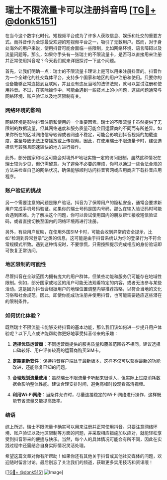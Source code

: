 # 瑞士不限流量卡可以注册抖音吗 [[TG💪+ @donk5151](https://t.me/s/donk5151)]

在当今这个数字化时代，短视频平台成为了许多人获取信息、娱乐和社交的重要方式。而抖音作为全球最受欢迎的短视频平台之一，吸引了无数用户。然而，对于身处海外的用户来说，使用抖音可能会面临一些限制，比如网络环境、语言障碍以及流量问题等。那么，如果你手头有一张瑞士的不限流量卡，是否可以直接用来注册并正常使用抖音呢？今天我们就来详细探讨一下这个问题。

首先，让我们明确一点：瑞士的不限流量卡理论上是可以用来注册抖音的。抖音作为一个全球化的社交媒体平台，支持多个国家和地区的用户注册和使用。只要你的设备能够正常连接到互联网，并且没有违反当地的法律法规，就可以尝试注册和使用抖音。不过，在实际操作中，可能会遇到一些技术上的小问题，这些问题通常与网络环境、账户验证以及地区限制有关。

### 网络环境的影响

网络环境是影响抖音注册和使用的一个重要因素。瑞士的不限流量卡虽然提供了无限制的数据流量，但其网络速度和服务质量可能会因运营商的不同而有所差异。如果你所在的区域网络信号较弱或者网速不稳定，可能会影响到抖音视频的加载速度，甚至导致无法正常播放或上传视频。因此，在使用瑞士不限流量卡时，建议选择信号较强且网速较快的地方进行操作。

此外，部分国家和地区可能会对境外IP地址实施一定的访问限制。虽然这种情况在瑞士较为少见，但仍需留意。为了避免不必要的麻烦，你可以通过一些合法合规的方法来检查自己的网络状况，确保能够顺利访问抖音官网或应用商店下载抖音应用程序。

### 账户验证的挑战

另一个需要注意的问题是账户验证。抖音为了保障用户的隐私安全，通常会要求新用户完成手机号码验证。如果你的瑞士号码是国内号码，那么在输入验证码时可能会遇到困难。为了解决这个问题，你可以尝试使用国内的朋友帮忙接收短信验证码，或者直接切换至国内的网络环境再进行注册。

另外，有些用户反映，在使用外国SIM卡时，可能会收到异常的安全提示，比如“检测到异常登录”之类的信息。这可能是由于抖音系统认为你的登录行为不符合常规模式所致。遇到这种情况时，不要惊慌，只需按照提示完成相应的身份验证即可恢复正常访问。

### 地区限制的可能性

尽管抖音在全球范围内拥有庞大的用户群体，但某些功能和服务仍可能存在地域性限制。例如，部分国家或地区的用户可能无法观看特定的内容，或者无法参与某些活动。这是因为抖音会根据用户的地理位置调整内容推荐策略，以符合当地的文化习俗和社会规范。因此，即使你能成功注册并使用抖音，也可能需要适应这些潜在的限制条件。

### 如何优化体验？

既然瑞士不限流量卡能够支持抖音的基本功能，那么我们该如何进一步提升用户体验呢？以下几点或许能帮助你更好地享受抖音带来的乐趣：

1. **选择优质运营商**：不同运营商提供的服务质量和覆盖范围各不相同。建议选择口碑较好、用户评价较高的运营商购买SIM卡。
   
2. **定期更新软件**：保持抖音客户端处于最新版本，这样不仅可以获得最新的功能改进，还能修复已知的问题。
   
3. **合理规划流量使用**：虽然瑞士不限流量卡听起来很诱人，但实际上过度消耗数据会影响整体性能。建议合理安排时间，避免高峰时段观看高清视频。

4. **利用Wi-Fi网络**：当条件允许时，尽量连接稳定的Wi-Fi网络进行操作，这样既能节省流量又能提高效率。

### 结语

综上所述，瑞士不限流量卡确实可以用来注册并正常使用抖音。只要注意网络环境、账户验证以及地区限制等方面的问题，并采取相应措施加以应对，就能轻松享受到抖音带来的便捷与快乐。当然，每个人的具体情况可能会有所不同，因此在实践过程中还需结合自身实际情况灵活处理。

希望这篇文章对你有所帮助！如果你还有其他关于抖音或其他社交媒体的问题，欢迎随时留言讨论。最后别忘了关注我们的频道，获取更多实用技巧和资讯哦！

[[TG💪+ @donk5151](https://t.me/s/donk5151) ![Image](https://i.postimg.cc/rwNCRYN7/Snipaste-2025-04-30-17-27-05.png)]